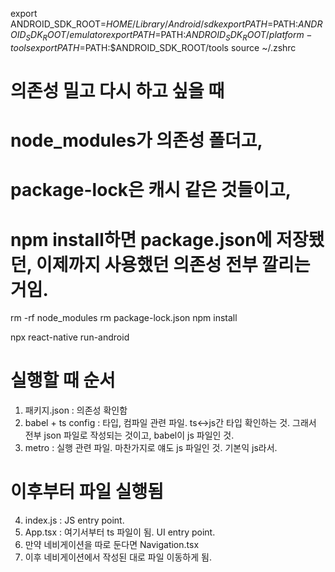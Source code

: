export ANDROID_SDK_ROOT=$HOME/Library/Android/sdk
export PATH=$PATH:$ANDROID_SDK_ROOT/emulator
export PATH=$PATH:$ANDROID_SDK_ROOT/platform-tools
export PATH=$PATH:$ANDROID_SDK_ROOT/tools
source ~/.zshrc

# 의존성 밀고 다시 하고 싶을 때
# node_modules가 의존성 폴더고,
# package-lock은 캐시 같은 것들이고,
# npm install하면 package.json에 저장됐던, 이제까지 사용했던 의존성 전부 깔리는 거임.
rm -rf node_modules
rm package-lock.json
npm install

npx react-native run-android

# 실행할 때 순서
1. 패키지.json : 의존성 확인함
2. babel + ts config : 타입, 컴파일 관련 파일. ts<->js간 타입 확인하는 것. 그래서 전부 json 파일로 작성되는 것이고, babel이 js 파일인 것.
3. metro : 실행 관련 파일. 마찬가지로 얘도 js 파일인 것. 기본익 js라서.
# 이후부터 파일 실행됨
4. index.js : JS entry point.
5. App.tsx : 여기서부터 ts 파일이 됨. UI entry point.
6. 만약 네비게이션을 따로 둔다면 Navigation.tsx
7. 이후 네비게이션에서 작성된 대로 파일 이동하게 됨.
